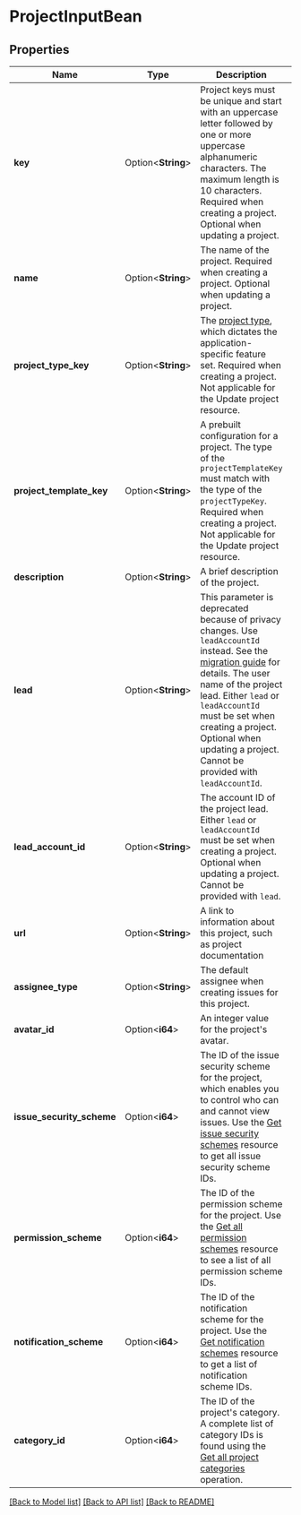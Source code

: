 # ProjectInputBean

## Properties

Name | Type | Description | Notes
------------ | ------------- | ------------- | -------------
**key** | Option<**String**> | Project keys must be unique and start with an uppercase letter followed by one or more uppercase alphanumeric characters. The maximum length is 10 characters. Required when creating a project. Optional when updating a project. | [optional]
**name** | Option<**String**> | The name of the project. Required when creating a project. Optional when updating a project. | [optional]
**project_type_key** | Option<**String**> | The [project type](https://confluence.atlassian.com/x/GwiiLQ#Jiraapplicationsoverview-Productfeaturesandprojecttypes), which dictates the application-specific feature set. Required when creating a project. Not applicable for the Update project resource. | [optional]
**project_template_key** | Option<**String**> | A prebuilt configuration for a project. The type of the `projectTemplateKey` must match with the type of the `projectTypeKey`. Required when creating a project. Not applicable for the Update project resource. | [optional]
**description** | Option<**String**> | A brief description of the project. | [optional]
**lead** | Option<**String**> | This parameter is deprecated because of privacy changes. Use `leadAccountId` instead. See the [migration guide](https://developer.atlassian.com/cloud/jira/platform/deprecation-notice-user-privacy-api-migration-guide/) for details. The user name of the project lead. Either `lead` or `leadAccountId` must be set when creating a project. Optional when updating a project. Cannot be provided with `leadAccountId`. | [optional]
**lead_account_id** | Option<**String**> | The account ID of the project lead. Either `lead` or `leadAccountId` must be set when creating a project. Optional when updating a project. Cannot be provided with `lead`. | [optional]
**url** | Option<**String**> | A link to information about this project, such as project documentation | [optional]
**assignee_type** | Option<**String**> | The default assignee when creating issues for this project. | [optional]
**avatar_id** | Option<**i64**> | An integer value for the project's avatar. | [optional]
**issue_security_scheme** | Option<**i64**> | The ID of the issue security scheme for the project, which enables you to control who can and cannot view issues. Use the [Get issue security schemes](#api-rest-api-2-issuesecurityschemes-get) resource to get all issue security scheme IDs. | [optional]
**permission_scheme** | Option<**i64**> | The ID of the permission scheme for the project. Use the [Get all permission schemes](#api-rest-api-2-permissionscheme-get) resource to see a list of all permission scheme IDs. | [optional]
**notification_scheme** | Option<**i64**> | The ID of the notification scheme for the project. Use the [Get notification schemes](#api-rest-api-2-notificationscheme-get) resource to get a list of notification scheme IDs. | [optional]
**category_id** | Option<**i64**> | The ID of the project's category. A complete list of category IDs is found using the [Get all project categories](#api-rest-api-2-projectCategory-get) operation. | [optional]

[[Back to Model list]](../README.md#documentation-for-models) [[Back to API list]](../README.md#documentation-for-api-endpoints) [[Back to README]](../README.md)


